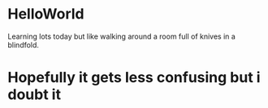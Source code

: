 # HelloWorld
Learning lots today but like walking around a room full of knives in a blindfold.
# Hopefully it gets less confusing but i doubt it
